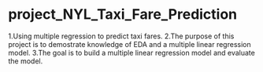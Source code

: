 # project_NYL_Taxi_Fare_Prediction
1.Using multiple regression to predict taxi fares.
2.The purpose of this project is to demostrate knowledge of EDA and a multiple linear regression model.
3.The goal is to build a multiple linear regression model and evaluate the model.
